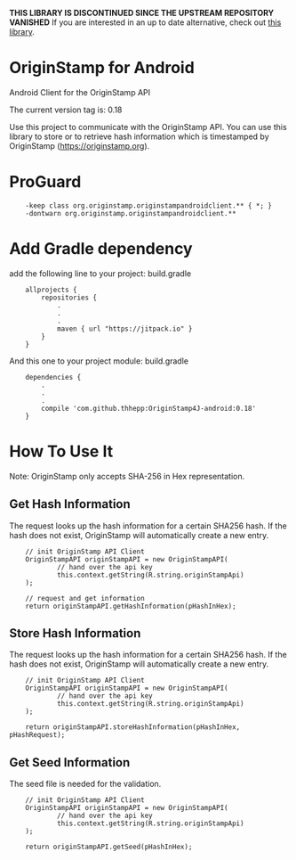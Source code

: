 
**THIS LIBRARY IS DISCONTINUED SINCE THE UPSTREAM REPOSITORY VANISHED**
If you are interested in an up to date alternative, check out [this library](https://github.com/OriginStampTimestamping/originstamp-client-java).


# OriginStamp for Android
Android Client for the OriginStamp API

The current version tag is: 0.18

Use this project to communicate with the OriginStamp API. You can use this library to store or to retrieve hash information which is timestamped by OriginStamp (https://originstamp.org).

# ProGuard

        -keep class org.originstamp.originstampandroidclient.** { *; }
        -dontwarn org.originstamp.originstampandroidclient.**

# Add Gradle dependency

add the following line to your project: build.gradle

        allprojects {
            repositories {
                .
                .
                .
                maven { url "https://jitpack.io" }
            }
        }
        
        
And this one to your project module: build.gradle

        dependencies {
            .
            .
            .
            compile 'com.github.thhepp:OriginStamp4J-android:0.18'
        }
        
# How To Use It

Note: OriginStamp only accepts SHA-256 in Hex representation. 

## Get Hash Information

The request looks up the hash information for a certain SHA256 hash. If the hash does not exist, OriginStamp will automatically create a new entry.

        // init OriginStamp API Client
        OriginStampAPI originStampAPI = new OriginStampAPI(
                // hand over the api key
                this.context.getString(R.string.originStampApi)
        );

        // request and get information
        return originStampAPI.getHashInformation(pHashInHex);
        
## Store Hash Information

The request looks up the hash information for a certain SHA256 hash. If the hash does not exist, OriginStamp will automatically create a new entry.

        // init OriginStamp API Client
        OriginStampAPI originStampAPI = new OriginStampAPI(
                // hand over the api key
                this.context.getString(R.string.originStampApi)
        );

        return originStampAPI.storeHashInformation(pHashInHex, pHashRequest);
       
       
## Get Seed Information

The seed file is needed for the validation.

        // init OriginStamp API Client
        OriginStampAPI originStampAPI = new OriginStampAPI(
                // hand over the api key
                this.context.getString(R.string.originStampApi)
        );

        return originStampAPI.getSeed(pHashInHex);
